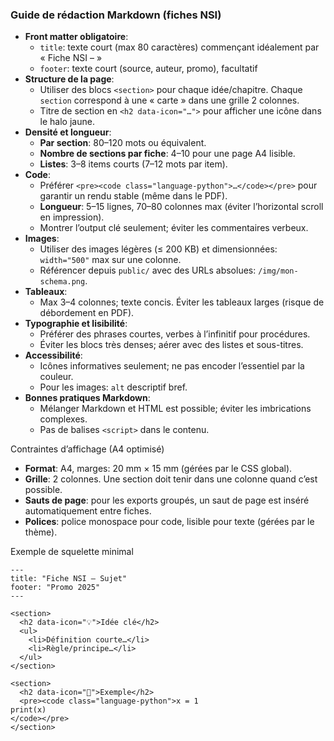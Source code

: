 ### Guide de rédaction Markdown (fiches NSI)

- **Front matter obligatoire**:
  - `title`: texte court (max 80 caractères) commençant idéalement par « Fiche NSI – »
  - `footer`: texte court (source, auteur, promo), facultatif
- **Structure de la page**:
  - Utiliser des blocs `<section>` pour chaque idée/chapitre. Chaque `section` correspond à une « carte » dans une grille 2 colonnes.
  - Titre de section en `<h2 data-icon="…">` pour afficher une icône dans le halo jaune.
- **Densité et longueur**:
  - **Par section**: 80–120 mots ou équivalent.
  - **Nombre de sections par fiche**: 4–10 pour une page A4 lisible.
  - **Listes**: 3–8 items courts (7–12 mots par item).
- **Code**:
  - Préférer `<pre><code class="language-python">…</code></pre>` pour garantir un rendu stable (même dans le PDF).
  - **Longueur**: 5–15 lignes, 70–80 colonnes max (éviter l’horizontal scroll en impression).
  - Montrer l’output clé seulement; éviter les commentaires verbeux.
- **Images**:
  - Utiliser des images légères (≤ 200 KB) et dimensionnées: `width="500"` max sur une colonne.
  - Référencer depuis `public/` avec des URLs absolues: `/img/mon-schema.png`.
- **Tableaux**:
  - Max 3–4 colonnes; texte concis. Éviter les tableaux larges (risque de débordement en PDF).
- **Typographie et lisibilité**:
  - Préférer des phrases courtes, verbes à l’infinitif pour procédures.
  - Éviter les blocs très denses; aérer avec des listes et sous-titres.
- **Accessibilité**:
  - Icônes informatives seulement; ne pas encoder l’essentiel par la couleur.
  - Pour les images: `alt` descriptif bref.
- **Bonnes pratiques Markdown**:
  - Mélanger Markdown et HTML est possible; éviter les imbrications complexes.
  - Pas de balises `<script>` dans le contenu.

Contraintes d’affichage (A4 optimisé)
- **Format**: A4, marges: 20 mm × 15 mm (gérées par le CSS global).
- **Grille**: 2 colonnes. Une section doit tenir dans une colonne quand c’est possible.
- **Sauts de page**: pour les exports groupés, un saut de page est inséré automatiquement entre fiches.
- **Polices**: police monospace pour code, lisible pour texte (gérées par le thème).

Exemple de squelette minimal

```
---
title: "Fiche NSI – Sujet"
footer: "Promo 2025"
---

<section>
  <h2 data-icon="💡">Idée clé</h2>
  <ul>
    <li>Définition courte…</li>
    <li>Règle/principe…</li>
  </ul>
</section>

<section>
  <h2 data-icon="🧪">Exemple</h2>
  <pre><code class="language-python">x = 1
print(x)
</code></pre>
</section>
```